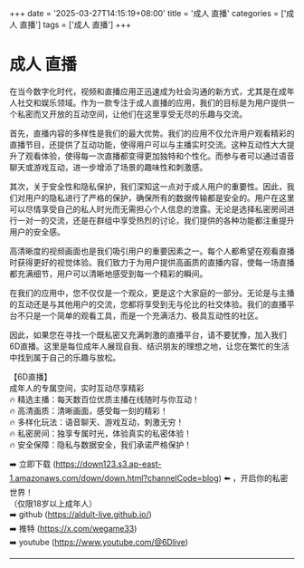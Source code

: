 +++
date = '2025-03-27T14:15:19+08:00'
title = '成人 直播'
categories = ['成人 直播']
tags = ['成人 直播']
+++

# 成人 直播

在当今数字化时代，视频和直播应用正迅速成为社会沟通的新方式，尤其是在成年人社交和娱乐领域。作为一款专注于成人直播的应用，我们的目标是为用户提供一个私密而又开放的互动空间，让他们在这里享受无尽的乐趣与交流。

首先，直播内容的多样性是我们的最大优势。我们的应用不仅允许用户观看精彩的直播节目，还提供了互动功能，使得用户可以与主播实时交流。这种互动性大大提升了观看体验，使得每一次直播都变得更加独特和个性化。而参与者可以通过语音聊天或游戏互动，进一步增添了场景的趣味性和刺激感。

其次，关于安全性和隐私保护，我们深知这一点对于成人用户的重要性。因此，我们对用户的隐私进行了严格的保护，确保所有的数据传输都是安全的。用户在这里可以尽情享受自己的私人时光而无需担心个人信息的泄露。无论是选择私密房间进行一对一的交流，还是在群组中享受热烈的讨论，我们提供的各种功能都注重提升用户的安全感。

高清晰度的视频画面也是我们吸引用户的重要因素之一。每个人都希望在观看直播时获得更好的视觉体验。我们致力于为用户提供高画质的直播内容，使每一场直播都充满细节，用户可以清晰地感受到每一个精彩的瞬间。

在我们的应用中，您不仅仅是一个观众，更是这个大家庭的一部分。无论是与主播的互动还是与其他用户的交流，您都将享受到无与伦比的社交体验。我们的直播平台不只是一个简单的观看工具，而是一个充满活力、极具互动性的社区。

因此，如果您在寻找一个既私密又充满刺激的直播平台，请不要犹豫，加入我们6D直播。这里是每位成年人展现自我、结识朋友的理想之地，让您在繁忙的生活中找到属于自己的乐趣与放松。

【6D直播】  
成年人的专属空间，实时互动尽享精彩  
🔥 精选主播：每天数百位优质主播在线随时与你互动！  
🔥 高清画质：清晰画面，感受每一刻的精彩！  
🔥 多样化玩法：语音聊天、游戏互动，刺激无穷！  
🔥 私密房间：独享专属时光，体验真实的私密体验！  
🔥 安全保障：隐私与数据安全，我们承诺严格保护！  

➡️ 立即下载 (https://down123.s3.ap-east-1.amazonaws.com/down/down.html?channelCode=blog) ⬅️ ，开启你的私密世界！  
（仅限18岁以上成年人）  
➡️ github (https://aldult-live.github.io/)  
➡️ 推特 (https://x.com/wegame33)  
➡️ youtube (https://www.youtube.com/@6Dlive)

---
